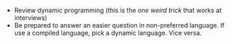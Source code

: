 - Review dynamic programming (this is the _one weird trick_ that works at interviews)
- Be prepared to answer an easier question in non-preferred language. If use a compiled language, pick a dynamic language. Vice versa.